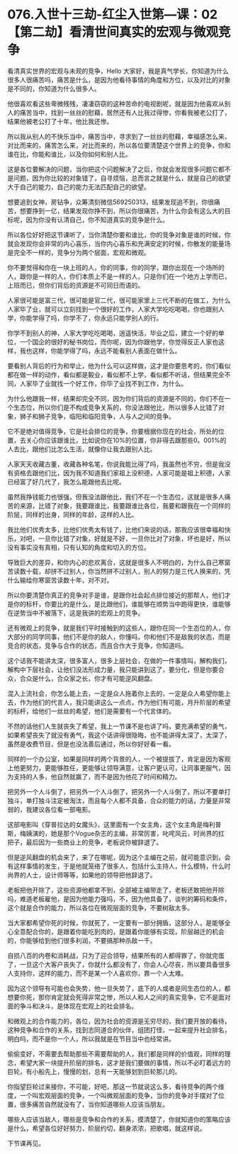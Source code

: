 # 076.入世十三劫-红尘入世第—课：02【第二劫】看清世间真实的宏观与微观竞争

看清真实世界的宏观与未观的竞争，Hello 大家好，我是真气学长，你知道为什么很多人很痛苦吗，痛苦是什么，是因为他看待事情的角度和方位，以及对比的对象是不同的，你知道为什么很多人。

他很喜欢看这些卑微残残，凄凄窃窃的这种苦命的电视剧呢，就是因为他喜欢从别人的痛苦当中，找到一丝丝的慰藉，居然还有人比我过得惨，你看我被老公打了，结果他被老公打了十年，他比我还惨。

所以我从别人的不快乐当中，痛苦当中，寻求到了一丝丝的慰藉，幸福感怎么来，对比而来的，痛苦怎么来，对比而来的，所以各位要清楚这个世界上的竞争，你和谁在比，你能和谁比，以及你如何和别人比。

这是各位要解决的问题，当你把这个问题解决了之后，你就会发现很多问题它都不是问题，因为你比较的对象错了，自寻烦恼，总而言之就是什么，就是自己的欲望大于自己的能力，自己的能力无法匹配自己的欲望。

想要追到女神，房钻争，众筹清刻微信569250313，结果发现追不到，你很痛苦，想要挣到一亿，结果发现你挣不到，所以你很痛苦，为什么你会有这么大的目标呢，因为你没有认清自己，你不知道真实的竞争是什么。

所以各位好好把这节课听了，当你清楚你要和谁比，你的竞争对象是谁的时候，你就会发现你会非常的内心喜乐，当你内心喜乐和充满安定的时候，你散发的能量场是完全不一样的，竞争分为两个层面，宏观和微观。

你不要觉得和你在一块上班的人，你的同事，你的同学，跟你出现在一个场所的人，跟你是一样的人，你们本质上不是一样的人，只是你们在一个地方上学而已，上班而已，但你们背后的资源是不可同日而语的。

人家很可能是富三代，很可能是官二代，很可能家里上三代不断的在做工，为什么人家毕了业，就可以立刻找到一个很好的工作，人家大学吃吃喝喝，你也跟别人学，你能学得了吗，你学不了，你永远只能学别人的行。

你学不到别人的神，人家大学吃吃喝喝，逍遥快活，毕业之后，建立一个好的单位，一个国企的很好的秘书岗位，而你呢，因为你跟他学，你觉得反正人家也这样，我也这样，你能学得了吗，永远不能看别人表面在做什么。

要看别人背后的行为和举止，他为什么可以这样做，这才是你要思考的，你们看似都在做一样的动作，看似都是毅业，看似都不上学，看似都不听话，但结果完全不同，人家毕了业就找一个好工作，你毕了业找不到工作，为什么。

为什么他跟我一样，结果却完全不同，因为你们背后的资源是不同的，你们不在一个生态位，所以你们是不构成竞争关系的，你没法跟他比，所以很多人比错了对象，狮子和狮子竞争，临阳和临阳竞争，人与人之间的竞争。

它不是绝对值得竞争，它是社会排位的竞争，你要根据你现在的社会，所处的位置，去关心你应该跟谁比，比如说你在10%的位置，你非得去跟那些0。001%的人去比，跟他们比怎么生活，就像你让我去跟别人比。

人家天天收藏古董，收藏各种名笔，你说我能比得了吗，我虽然也不穷，但是我没有资格去跟他们比，因为我不知道我们家祖上没积德，人家可能是祖上积德，人家已经富了好几代了，我怎么能跟他去比呢。

虽然我挣钱能力也很强，但我没法跟他比，我们不在一个生态位，这就是很多人痛苦的来源，比错了对象，我要跟谁比，我要跟谁比各位，我要和跟我在一个同样的阶层，同样的出身，同样的年龄，这样的人比。

我比他们优秀太多，比他们优秀太有钱了，比他们来说的话，那我应该很幸福和快乐，对吧，一旦你比错了对象，好就是不好，一旦你比对了对象，坏也是好，所以没有事实没有真相，只有认知的角度和切入的方位。

导致巨大的差异，和你内心的悲欢离合，这就是很多人不明白的，为什么自己寒窗苦读数十载，却拼不过别人，你当然拼不过别人，别人的努力是三代人换来的，凭什么输给你寒窗苦读数十年，对不对。

所以你要清楚你真正的竞争对手是谁，是跟你社会起点排位接近的那帮人，他们才是你的标杆，你要比的是什么，是比跟他们，谁能够在顺势当中跑得更快，谁能够在逆势当中不被落下，这是我讲的宏观上的竞争。

还有微观上的竞争，就是我们平时接触到的这些人，跟你在同一个生态位的人，你大部分的同学同事，他们不是你的敌人，你懂吗，你和他们不是敌我的状态，而是竞合的状态，竞争与合作的状态，而且合作大于竞争，你知道吗。

这个话我不能讲太深，很多富人，很多上层社会，在做的一件事情叫，解构我们，解构中下层社会，让他们没法形成力量，我只能讲到这了，要分化，但是你要合众，合众是什么，合众家之长，你才有可能逆风翻盘。

混入上流社会，你怎么能上去，一定是众人拖着你上去的，一定是众人希望你能上去，作为他们的代言人，我只能讲这么一点点，作为他们有可能，月升阶层的希望的标杆，给他们一丝丝的希望，他们是需要有一个代言体的。

不然的话他们人生就丧失了希望，我上一节课不是也讲了吗，要充满希望的勇气，如果希望丧失了就没有勇气，我这个话讲得很隐晦，也不能讲得太深了，太深了，虽然是收费节目，但是也没法善后通过，所以你好好看一看。

同样的一个办公室，如果是同样的两个背景的人，一个被提拔了，肯定是因为客观上他更努力，更能够胜任，更能够让领导满意，让客户更认可，让同事更服气，因为支持的人多，他自然就赢了，而不是因为他花了时间和精力。

把另外一个人斗倒了，把另外一个人斗倒了，把另外一个人斗倒了，所以不要单打独斗，单打独斗注定被淘汰，而且每个人都不具备，合众的能力的话，力量是非常弱的，我建议各位看一部电影。

这部电影叫《穿普拉达的女魔头》，这里面有一个女主角，这个女主角是梅利普斯，梅姨演的，她是那个Vogue杂志的主编，非常厉害，叱咤风云，时尚界的扛把子，最后因为一些商业上的竞争，老板说你被辞退了。

但是逆风翻盘的机会来了，来了在哪呢，因为这个主编在之前，就可能意识到，会有这样事情的发生，于是他就笼络了很多人，包括什么主持人，什么模特，什么时尚界的人士，设计师等等，如果他的领导把他辞退了。

老板把他开除了，这些资源他都拿不到，全部被主编带走了，老板还敢把他开除吗，难道老板雇他，是因为他能力强吗，不，因为他具备了，谈判的筹码和条件，这个就是合作的能力，所以各位在微观层面的竞争，不要树敌太多。

当大家都希望你死的时候，你就死了，一定要有一部分拥盾，这部分人，是能够全心全意配合你的，是跟着你能吃到肉的，是跟着你能够有实现，阶层越迁的机会的，你能够给到他们很多利润，不要搞那种杀敌一千。

自损八百的内卷和消耗战，只为了迎合领导，结果所有的人都得罪了，你就完蛋了，一旦这个大客户丧失了，你就什么都没有了，你会人心尽丧，所以要具备很多人支持你，这样的能力，而不是某一个人喜欢你，靠一个人太难。

因为这个领导有可能也会失势，他一旦失势了，底下的人或者是同生态位的人，都想要你死，那你肯定就会死得非常之惨，所以人和人之间的真实竞争，它不是面对面的争斗和决斗，是体现在宏观上的社会排名。

和微观上的合作能力的，各位，因为社会的资源是无穷尽的，我们要开放的看待，这种竞争和合作的关系，找到志同道合的伙伴，组团打怪，一起来提升社会排名，明白吗，而不是你一个人，所以我就是在节目当中也经常讲。

偷偷变好，不需要去帮助那些不需要帮助的人，我们都是同样的价值观，同样的理念，希望大家一块提升阶层的排名，这才是我们要做的事情，所以不必盯着远方的巨轮，有小船先上，慢慢的划，总有一天能够划到巨轮那儿的。

你指望巨轮过来接你，不可能，好吧，那这一节就说这么多，看待竞争的两个维度，一个叫宏观层面的竞争，一个叫微观层面的竞争，当你的竞争对手摆对了位置，很多痛苦自然就没有了，当你知道哪些人应该当朋友。

哪些人应该当敌人，哪些是竞争和合作的关系，摸清楚了，你就知道你的策略应该是什么，希望各位好好努力，阶层约切，翻身浓浓，把歌唱，就这样说。

下节课再见。